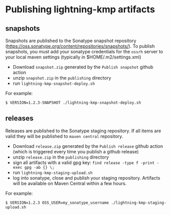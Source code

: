 # Publishing lightning-kmp artifacts

## snapshots

Snapshots are published to the Sonatype snapshot repository (https://oss.sonatype.org/content/repositories/snapshots/).
To publish snapshots, you must add your sonatype credentials for the `ossrh` server to your local maven settings (typically in $HOME/.m2/settings.xml)

- Download `snapshot.zip` generated by the `Publish snapshot` github action
- unzip `snapshot.zip` in the `publishing` directory
- run `lightning-kmp-snapshot-deploy.sh`

For example:

```shell
$ VERSION=1.2.3-SNAPSHOT ./lightning-kmp-snapshot-deploy.sh
```

## releases

Releases are published to the Sonatype staging repository. If all items are valid they will be published to `maven central` repository.

- Download `release.zip` generated by the `Publish release` github action (which is triggered every time you publish a github release)
- unzip `release.zip` in the `publishing` directory
- sign all artifacts with a valid gpg key: `find release -type f -print -exec gpg -ab {} \;`
- run `lightning-kmp-staging-upload.sh`
- log into sonatype, close and publish your staging repository. Artifacts will be available on Maven Central within a few hours.

For example:

```shell
$ VERSION=1.2.3 OSS_USER=my_sonatype_username ./lightning-kmp-staging-upload.sh
```